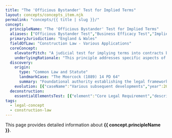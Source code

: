 ```yaml
---
title: "The 'Officious Bystander' Test for Implied Terms"
layout: concepts/concepts_item.njk
permalink: "concepts/{{ title | slug }}/"
concept:
  principleName: "The 'Officious Bystander' Test for Implied Terms"
  aliases: ["Officious Bystander Test","Business Efficacy Test","Implied Terms Test","Necessity Test"]
  primaryJurisdiction: "England & Wales"
  fieldOfLaw: "Construction Law - Various Applications"
  coreConcept:
    elevatorPitch: "A judicial test for implying terms into contracts based on whether an officious bystander would say the term was obviously intended by both parties."
    underlyingRationale: "This principle addresses specific aspects of construction law relationships and liabilities, providing structured legal framework for the 'officious bystander' test for implied terms issues."
  discovery:
    origin:
      type: "Common Law and Statute"
      landmarkCase: "The Moorcock (1889) 14 PD 64"
      summary: "Foundational authority establishing the legal framework for the 'officious bystander' test for implied terms in construction and commercial law contexts."
    evolution: [{"caseName":"Various subsequent developments","year":2000,"contribution":"Continued judicial and legislative refinement of the principle's application and scope in modern construction law."}]
  deconstruction:
    essentialElementsTest: [{"element":"Core Legal Requirement","description":"The fundamental requirement that must be established to successfully apply the 'officious bystander' test for implied terms in construction law contexts."},{"element":"Factual Foundation","description":"The specific factual circumstances that must exist to trigger application of this legal principle."},{"element":"Legal Consequence Test","description":"The test for determining when the principle's legal consequences should apply to the particular circumstances."}]
tags: 
  - legal-concept
  - construction-law
---
```


This page provides detailed information about **{{ concept.principleName }}**.

